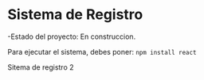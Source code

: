 <h1>Sistema de Registro</h1>

-Estado del proyecto: En construccion.

Para ejecutar el sistema, debes poner:
```npm install react```


Sitema de registro 2

